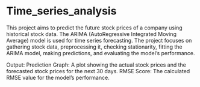 # Time_series_analysis


This project aims to predict the future stock prices of a company using historical stock data. The ARIMA (AutoRegressive Integrated Moving Average) model is used for time series forecasting. The project focuses on gathering stock data, preprocessing it, checking stationarity, fitting the ARIMA model, making predictions, and evaluating the model’s performance.



Output:
Prediction Graph: A plot showing the actual stock prices and the forecasted stock prices for the next 30 days.
RMSE Score: The calculated RMSE value for the model’s performance.
